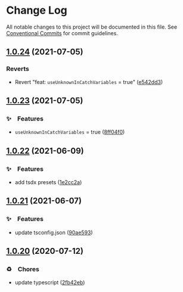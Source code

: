 # Change Log

All notable changes to this project will be documented in this file.
See [Conventional Commits](https://conventionalcommits.org) for commit guidelines.

## [1.0.24](https://github.com/bluelovers/ws-node-bluelovers/compare/@bluelovers/tsconfig@1.0.23...@bluelovers/tsconfig@1.0.24) (2021-07-05)


### Reverts

* Revert "feat: `useUnknownInCatchVariables` = true" ([e542dd3](https://github.com/bluelovers/ws-node-bluelovers/commit/e542dd377386f11901f153fa6324b5140729d7f8))





## [1.0.23](https://github.com/bluelovers/ws-node-bluelovers/compare/@bluelovers/tsconfig@1.0.22...@bluelovers/tsconfig@1.0.23) (2021-07-05)


### ✨　Features

* `useUnknownInCatchVariables` = true ([8ff04f0](https://github.com/bluelovers/ws-node-bluelovers/commit/8ff04f05e6fdab418d0b53eb6060e2a8af101188))





## [1.0.22](https://github.com/bluelovers/ws-node-bluelovers/compare/@bluelovers/tsconfig@1.0.21...@bluelovers/tsconfig@1.0.22) (2021-06-09)


### ✨　Features

* add tsdx presets ([1e2cc2a](https://github.com/bluelovers/ws-node-bluelovers/commit/1e2cc2abb9447eca84e9498f12bc47c0359b1ca5))





## [1.0.21](https://github.com/bluelovers/ws-node-bluelovers/compare/@bluelovers/tsconfig@1.0.20...@bluelovers/tsconfig@1.0.21) (2021-06-07)


### ✨　Features

* update tsconfig.json ([90ae593](https://github.com/bluelovers/ws-node-bluelovers/commit/90ae59373c18a0856d7e97548590f2498abf6799))





## [1.0.20](https://github.com/bluelovers/ws-node-bluelovers/compare/@bluelovers/tsconfig@1.0.19...@bluelovers/tsconfig@1.0.20) (2020-07-12)


### ♻️　Chores

* update typescript ([2fb42eb](https://github.com/bluelovers/ws-node-bluelovers/commit/2fb42eb6a6b4afa6702838f7451ca7a663055380))
